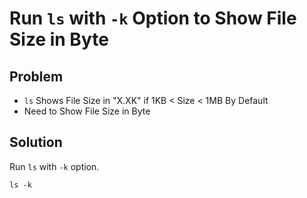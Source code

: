 # Run `ls` with `-k` Option to Show File Size in Byte

## Problem
* `ls` Shows File Size in "X.XK" if 1KB < Size < 1MB By Default  
* Need to Show File Size in Byte

## Solution
Run `ls` with `-k` option.

```
ls -k
```
